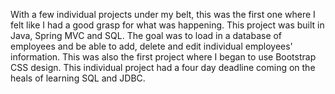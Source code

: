With a few individual projects under my belt, this was the first one where I felt like I had a good grasp for what was happening. 
This project was built in Java, Spring MVC and SQL. The goal was to load in a database of employees and be able to add, delete and 
edit individual employees' information. This was also the first project where I began to use Bootstrap CSS design. This individual 
project had a four day deadline coming on the heals of learning SQL and JDBC.
